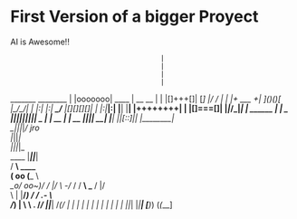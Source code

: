 # First Version of a bigger Proyect
AI is Awesome!!

                                         |
                                         |
                                         |
                                         |
   _______                   ________    |
  |ooooooo|      ____       | __  __ |   |
  |[]+++[]|     [____]      |/  \/  \|   |
  |+ ___ +|     ]()()[      |\__/\__/|   |
  |:|   |:|   ___\__/___    |[][][][]|   |
  |:|___|:|  |__|    |__|   |++++++++|   |
  |[]===[]|   |_|_/\_|_|    | ______ |   |
_ ||||||||| _ | | __ | | __ ||______|| __|
  |_______|   |_|[::]|_|    |________|   \
              \_|_||_|_/               jro\
                |_||_|                     \
               _|_||_|_                     \
      ____    |___||___|                     \
     /  __\          ____                     \
     \( oo          (___ \                     \
     _\_o/           oo~)/
    / \|/ \         _\-_/_
   / / __\ \___    / \|/  \
   \ \|   |__/_)  / / .- \ \
    \/_)  |       \ \ .  /_/
     ||___|        \/___(_/
     | | |          | |  |
     | | |          | |  |
     |_|_|          |_|__|
     [__)_)        (_(___]

